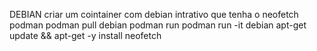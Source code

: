 DEBIAN
criar um cointainer com debian intrativo que tenha o neofetch 
podman 
podman pull debian 
podman run 
podman run -it debian 
apt-get update && apt-get -y install neofetch 

